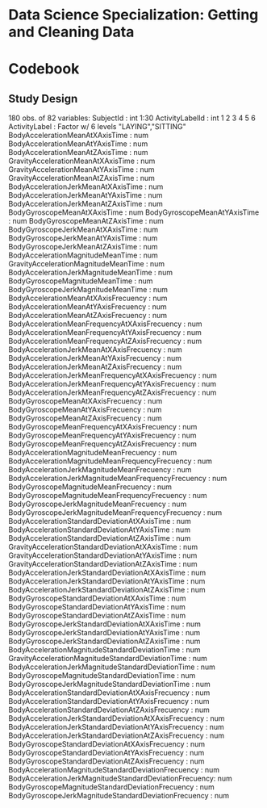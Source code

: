 
Data Science Specialization: Getting and Cleaning Data
======================================================

Codebook
=========


## Study Design
180 obs. of  82 variables:
SubjectId                                              : int 1:30
ActivityLabelId                                        : int  1 2 3 4 5 6
ActivityLabel                                          : Factor w/ 6 levels "LAYING","SITTING"
BodyAccelerationMeanAtXAxisTime                        : num  
BodyAccelerationMeanAtYAxisTime                        : num
BodyAccelerationMeanAtZAxisTime                        : num
GravityAccelerationMeanAtXAxisTime                     : num
GravityAccelerationMeanAtYAxisTime                     : num
GravityAccelerationMeanAtZAxisTime                     : num
BodyAccelerationJerkMeanAtXAxisTime                    : num
BodyAccelerationJerkMeanAtYAxisTime                    : num
BodyAccelerationJerkMeanAtZAxisTime                    : num
BodyGyroscopeMeanAtXAxisTime                           : num
BodyGyroscopeMeanAtYAxisTime                           : num
BodyGyroscopeMeanAtZAxisTime                           : num
BodyGyroscopeJerkMeanAtXAxisTime                       : num
BodyGyroscopeJerkMeanAtYAxisTime                       : num
BodyGyroscopeJerkMeanAtZAxisTime                       : num
BodyAccelerationMagnitudeMeanTime                      : num
GravityAccelerationMagnitudeMeanTime                   : num
BodyAccelerationJerkMagnitudeMeanTime                  : num
BodyGyroscopeMagnitudeMeanTime                         : num
BodyGyroscopeJerkMagnitudeMeanTime                     : num
BodyAccelerationMeanAtXAxisFrecuency                   : num
BodyAccelerationMeanAtYAxisFrecuency                   : num
BodyAccelerationMeanAtZAxisFrecuency                   : num
BodyAccelerationMeanFrequencyAtXAxisFrecuency          : num
BodyAccelerationMeanFrequencyAtYAxisFrecuency          : num
BodyAccelerationMeanFrequencyAtZAxisFrecuency          : num
BodyAccelerationJerkMeanAtXAxisFrecuency               : num
BodyAccelerationJerkMeanAtYAxisFrecuency               : num
BodyAccelerationJerkMeanAtZAxisFrecuency               : num
BodyAccelerationJerkMeanFrequencyAtXAxisFrecuency      : num
BodyAccelerationJerkMeanFrequencyAtYAxisFrecuency      : num
BodyAccelerationJerkMeanFrequencyAtZAxisFrecuency      : num
BodyGyroscopeMeanAtXAxisFrecuency                      : num
BodyGyroscopeMeanAtYAxisFrecuency                      : num
BodyGyroscopeMeanAtZAxisFrecuency                      : num
BodyGyroscopeMeanFrequencyAtXAxisFrecuency             : num
BodyGyroscopeMeanFrequencyAtYAxisFrecuency             : num
BodyGyroscopeMeanFrequencyAtZAxisFrecuency             : num
BodyAccelerationMagnitudeMeanFrecuency                 : num
BodyAccelerationMagnitudeMeanFrequencyFrecuency        : num
BodyAccelerationJerkMagnitudeMeanFrecuency             : num
BodyAccelerationJerkMagnitudeMeanFrequencyFrecuency    : num
BodyGyroscopeMagnitudeMeanFrecuency                    : num
BodyGyroscopeMagnitudeMeanFrequencyFrecuency           : num
BodyGyroscopeJerkMagnitudeMeanFrecuency                : num
BodyGyroscopeJerkMagnitudeMeanFrequencyFrecuency       : num
BodyAccelerationStandardDeviationAtXAxisTime           : num
BodyAccelerationStandardDeviationAtYAxisTime           : num
BodyAccelerationStandardDeviationAtZAxisTime           : num
GravityAccelerationStandardDeviationAtXAxisTime        : num
GravityAccelerationStandardDeviationAtYAxisTime        : num
GravityAccelerationStandardDeviationAtZAxisTime        : num
BodyAccelerationJerkStandardDeviationAtXAxisTime       : num
BodyAccelerationJerkStandardDeviationAtYAxisTime       : num
BodyAccelerationJerkStandardDeviationAtZAxisTime       : num
BodyGyroscopeStandardDeviationAtXAxisTime              : num
BodyGyroscopeStandardDeviationAtYAxisTime              : num
BodyGyroscopeStandardDeviationAtZAxisTime              : num
BodyGyroscopeJerkStandardDeviationAtXAxisTime          : num
BodyGyroscopeJerkStandardDeviationAtYAxisTime          : num
BodyGyroscopeJerkStandardDeviationAtZAxisTime          : num
BodyAccelerationMagnitudeStandardDeviationTime         : num
GravityAccelerationMagnitudeStandardDeviationTime      : num
BodyAccelerationJerkMagnitudeStandardDeviationTime     : num
BodyGyroscopeMagnitudeStandardDeviationTime            : num
BodyGyroscopeJerkMagnitudeStandardDeviationTime        : num
BodyAccelerationStandardDeviationAtXAxisFrecuency      : num
BodyAccelerationStandardDeviationAtYAxisFrecuency      : num
BodyAccelerationStandardDeviationAtZAxisFrecuency      : num
BodyAccelerationJerkStandardDeviationAtXAxisFrecuency  : num
BodyAccelerationJerkStandardDeviationAtYAxisFrecuency  : num
BodyAccelerationJerkStandardDeviationAtZAxisFrecuency  : num
BodyGyroscopeStandardDeviationAtXAxisFrecuency         : num
BodyGyroscopeStandardDeviationAtYAxisFrecuency         : num
BodyGyroscopeStandardDeviationAtZAxisFrecuency         : num
BodyAccelerationMagnitudeStandardDeviationFrecuency    : num
BodyAccelerationJerkMagnitudeStandardDeviationFrecuency: num
BodyGyroscopeMagnitudeStandardDeviationFrecuency       : num
BodyGyroscopeJerkMagnitudeStandardDeviationFrecuency   : num

